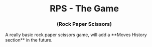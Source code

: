 <h1  align="center" >RPS - The Game</h1>
<h3  align="center" >(Rock Paper Scissors)</h3>

<p>A really basic rock paper scissors game, will add a **Moves History section** in the future.</p>
